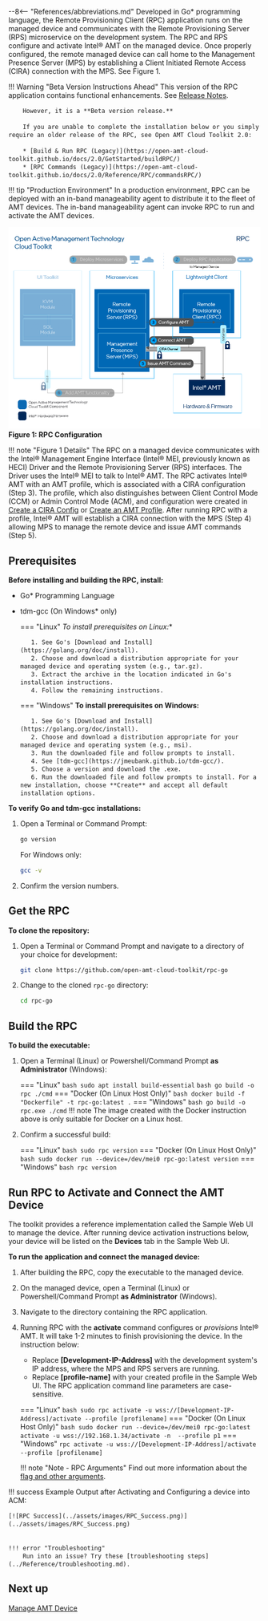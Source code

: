 --8<-- "References/abbreviations.md"
Developed in Go* programming language, the Remote Provisioning Client (RPC) application runs on the managed device and communicates with the Remote Provisioning Server (RPS) microservice on the development system. The RPC and RPS configure and activate Intel® AMT on the managed device. Once properly configured, the remote managed device can call home to the Management Presence Server (MPS) by establishing a Client Initiated Remote Access (CIRA) connection with the MPS. See Figure 1.

!!! Warning "Beta Version Instructions Ahead"
        This version of the RPC application contains functional enhancements. See [Release Notes](../release-notes.md).

        However, it is a **Beta version release.** 
        
        If you are unable to complete the installation below or you simply require an older release of the RPC, see Open AMT Cloud Toolkit 2.0:

        * [Build & Run RPC (Legacy)](https://open-amt-cloud-toolkit.github.io/docs/2.0/GetStarted/buildRPC/)
        * [RPC Commands (Legacy)](https://open-amt-cloud-toolkit.github.io/docs/2.0/Reference/RPC/commandsRPC/)

!!! tip "Production Environment"
        In a production environment, RPC can be deployed with an in-band manageability agent to distribute it to the fleet of AMT devices. The in-band manageability agent can invoke RPC to run and activate the AMT devices.

[![RPC](../assets/images/RPC_Overview.png)](../assets/images/RPC_Overview.png)
**Figure 1: RPC Configuration** 

!!! note "Figure 1 Details"
    The RPC on a managed device communicates with the Intel® Management Engine Interface (Intel® MEI, previously known as HECI) Driver and the Remote Provisioning Server (RPS) interfaces. The Driver uses the Intel® MEI to talk to Intel® AMT. The RPC activates Intel® AMT with an AMT profile, which is associated with a CIRA configuration (Step 3). The profile, which also distinguishes between Client Control Mode (CCM) or Admin Control Mode (ACM), and configuration were created in [Create a CIRA Config](../GetStarted/createCIRAConfig.md) or [Create an AMT Profile](../GetStarted/createProfileACM.md). After running RPC with a profile, Intel® AMT will establish a CIRA connection with the MPS (Step 4) allowing MPS to manage the remote device and issue AMT commands (Step 5).

## Prerequisites
**Before installing and building the RPC, install:**

* Go* Programming Language
* tdm-gcc (On Windows* only)

    === "Linux"
         **To install prerequisites on Linux*:**

         1. See Go's [Download and Install](https://golang.org/doc/install).
         2. Choose and download a distribution appropriate for your managed device and operating system (e.g., tar.gz).
         3. Extract the archive in the location indicated in Go's installation instructions.
         4. Follow the remaining instructions. 

    === "Windows"
         **To install prerequisites on Windows:**

         1. See Go's [Download and Install](https://golang.org/doc/install).
         2. Choose and download a distribution appropriate for your managed device and operating system (e.g., msi).
         3. Run the downloaded file and follow prompts to install. 
         4. See [tdm-gcc](https://jmeubank.github.io/tdm-gcc/).
         5. Choose a version and download the .exe. 
         6. Run the downloaded file and follow prompts to install. For a new installation, choose **Create** and accept all default installation options.


**To verify Go and tdm-gcc installations:**

1. Open a Terminal or Command Prompt: 
   ``` bash
   go version
   ```
   For Windows only: 
   ``` bash
   gcc -v
   ```
2. Confirm the version numbers.

## Get the RPC

**To clone the repository:**

1. Open a Terminal or Command Prompt and navigate to a directory of your choice for development:
   ``` bash
   git clone https://github.com/open-amt-cloud-toolkit/rpc-go
   ```
  
2. Change to the cloned `rpc-go` directory:
   ``` bash
   cd rpc-go
   ```

## Build the RPC

**To build the executable:**

1. Open a Terminal (Linux) or Powershell/Command Prompt **as Administrator** (Windows):

    === "Linux"
        ``` bash
        sudo apt install build-essential
        ```
        ``` bash
        go build -o rpc ./cmd
        ```
    === "Docker (On Linux Host Only)"
        ``` bash
        docker build -f "Dockerfile" -t rpc-go:latest .
        ```
    === "Windows"
        ``` bash
        go build -o rpc.exe ./cmd
        ```
    !!! note
        The image created with the Docker instruction above is only suitable for Docker on a Linux host.


2. Confirm a successful build:

    === "Linux"
        ``` bash
        sudo rpc version
        ```
    === "Docker (On Linux Host Only)"
        ``` bash
        sudo docker run --device=/dev/mei0 rpc-go:latest version
        ```
    === "Windows"
        ``` bash
        rpc version
        ```

## Run RPC to Activate and Connect the AMT Device

The toolkit provides a reference implementation called the Sample Web UI to manage the device. After running device activation instructions below, your device will be listed on the **Devices** tab in the Sample Web UI. 

**To run the application and connect the managed device:**

1. After building the RPC, copy the executable to the managed device.
   
2. On the managed device, open a Terminal (Linux) or Powershell/Command Prompt **as Administrator** (Windows).

3. Navigate to the directory containing the RPC application. 

4. Running RPC with the **activate** command configures or *provisions* Intel® AMT. It will take 1-2 minutes to finish provisioning the device. 
     In the instruction below:

    - Replace **[Development-IP-Address]** with the development system's IP address, where the MPS and RPS servers are running.
    - Replace **[profile-name]** with your created profile in the Sample Web UI. The RPC application command line parameters are case-sensitive.

    === "Linux"
        ``` bash
        sudo rpc activate -u wss://[Development-IP-Address]/activate --profile [profilename]
        ```
    === "Docker (On Linux Host Only)"
        ``` bash
        sudo docker run --device=/dev/mei0 rpc-go:latest activate -u wss://192.168.1.34/activate -n  --profile p1
        ```
    === "Windows"
        ```
        rpc activate -u wss://[Development-IP-Address]/activate --profile [profilename]
        ```

    !!! note "Note - RPC Arguments"
        Find out more information about the [flag and other arguments](../Reference/RPC/commandsRPC.md).


!!! success
    Example Output after Activating and Configuring a device into ACM:

    [![RPC Success](../assets/images/RPC_Success.png)](../assets/images/RPC_Success.png)


    !!! error "Troubleshooting"
        Run into an issue? Try these [troubleshooting steps](../Reference/troubleshooting.md).
         

## Next up
[Manage AMT Device](../GetStarted/manageDevice.md)
